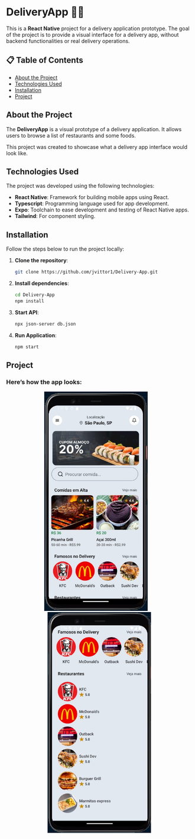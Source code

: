 # DeliveryApp 📱🚚

This is a **React Native** project for a delivery application prototype. The goal of the project is to provide a visual interface for a delivery app, without backend functionalities or real delivery operations.

## 📋 Table of Contents

- [About the Project](#about-the-project)
- [Technologies Used](#technologies-used)
- [Installation](#installation)
- [Project](#project)

## About the Project

The **DeliveryApp** is a visual prototype of a delivery application. It allows users to browse a list of restaurants and some foods.

This project was created to showcase what a delivery app interface would look like.

## Technologies Used

The project was developed using the following technologies:

- **React Native**: Framework for building mobile apps using React.
- **Typescript**: Programming language used for app development.
- **Expo**: Toolchain to ease development and testing of React Native apps.
- **Tailwind**: For component styling.

## Installation

Follow the steps below to run the project locally:

1. **Clone the repository**:

   ```bash
   git clone https://github.com/jvittor1/Delivery-App.git
   ```

2. **Install dependencies**:

   ```bash
   cd Delivery-App
   npm install
   ```

3. **Start API**:
   ```bash
   npx json-server db.json
   ```
4. **Run Application**:
   ```bash
   npm start
   ```

## Project

### Here’s how the app looks:

<p align="center">
  <img src="src/assets/img1.jpg" alt="Image Project" width="280" style="margin-right: 18px;"/>
  <img src="src/assets/img2.jpg" alt="Image Project" width="280"/>
</p>
